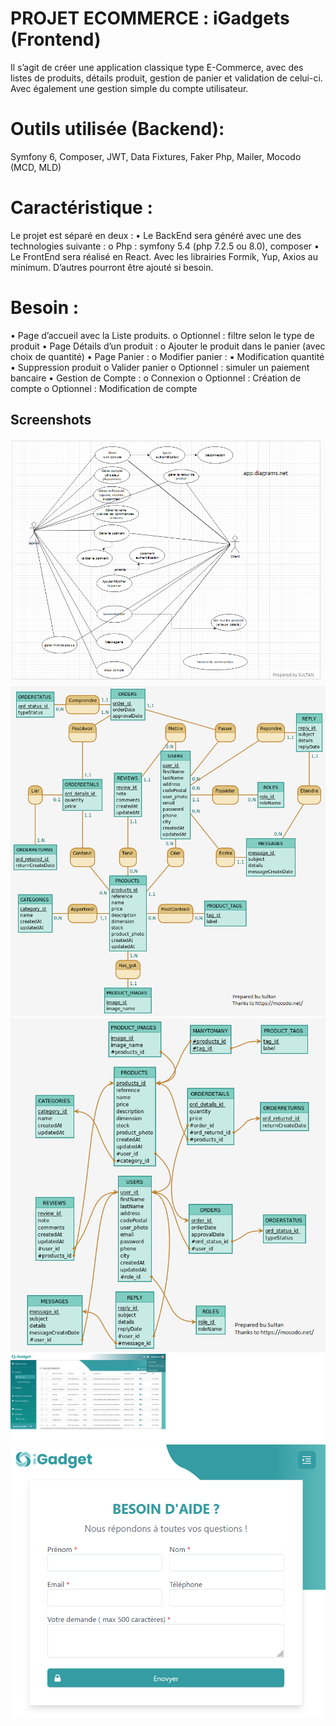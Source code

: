 # PROJET ECOMMERCE : iGadgets (Frontend)
Il s’agit de créer une application classique type E-Commerce, avec des listes de
produits, détails produit, gestion de panier et validation de celui-ci. Avec
également une gestion simple du compte utilisateur.

# Outils utilisée (Backend):
Symfony 6, Composer, JWT, Data Fixtures, Faker Php, Mailer, Mocodo (MCD, MLD)

# Caractéristique :
Le projet est séparé en deux :
• Le BackEnd sera généré avec une des technologies suivante :
o Php : symfony 5.4 (php 7.2.5 ou 8.0), composer
• Le FrontEnd sera réalisé en React. Avec les librairies Formik, Yup, Axios au
minimum. D’autres pourront être ajouté si besoin.

# Besoin :
• Page d’accueil avec la Liste produits.
o Optionnel : filtre selon le type de produit
• Page Détails d’un produit :
o Ajouter le produit dans le panier (avec choix de quantité)
• Page Panier :
o Modifier panier :
▪ Modification quantité
▪ Suppression produit
o Valider panier
o Optionnel : simuler un paiement bancaire
• Gestion de Compte :
o Connexion
o Optionnel : Création de compte
o Optionnel : Modification de compte


## Screenshots

![Use Case](./Screenshots/UseCase.png)
![MCD](./Screenshots/iGadgetsMCD.png)
![MLD](./Screenshots/iGadgetsMLD.png)
![Dashboard Admin](./Screenshots/Admin_Dashboard.png)
![Contact page version tablet](./Screenshots/Contact_Page.png)